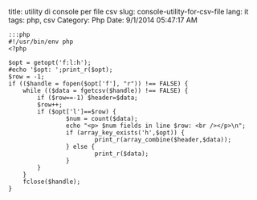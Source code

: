 title: utility di console per file csv
slug: console-utility-for-csv-file
lang: it
tags: php, csv
Category: Php
Date: 9/1/2014 05:47:17 AM 

	:::php
	#!/usr/bin/env php
	<?php
	
	$opt = getopt('f:l:h');
	#echo '$opt: ';print_r($opt);
	$row = -1;
	if (($handle = fopen($opt['f'], "r")) !== FALSE) {
	    while (($data = fgetcsv($handle)) !== FALSE) {
	        if ($row==-1) $header=$data;
	        $row++;
	        if ($opt['l']==$row) {
	                $num = count($data);
	                echo "<p> $num fields in line $row: <br /></p>\n";
	                if (array_key_exists('h',$opt)) {
	                        print_r(array_combine($header,$data));
	                } else {
	                        print_r($data);
	                }
	        }
	    }
	    fclose($handle);
	}


